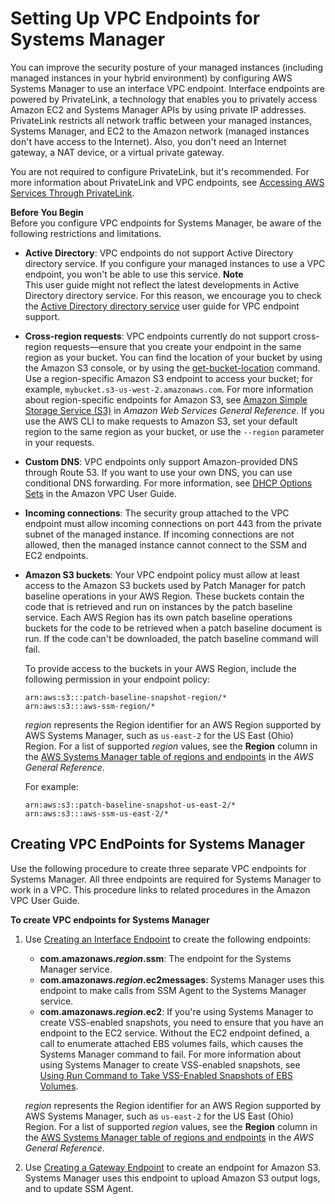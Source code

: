 # Setting Up VPC Endpoints for Systems Manager<a name="sysman-setting-up-vpc"></a>

You can improve the security posture of your managed instances \(including managed instances in your hybrid environment\) by configuring AWS Systems Manager to use an interface VPC endpoint\. Interface endpoints are powered by PrivateLink, a technology that enables you to privately access Amazon EC2 and Systems Manager APIs by using private IP addresses\. PrivateLink restricts all network traffic between your managed instances, Systems Manager, and EC2 to the Amazon network \(managed instances don't have access to the Internet\)\. Also, you don't need an Internet gateway, a NAT device, or a virtual private gateway\. 

You are not required to configure PrivateLink, but it's recommended\. For more information about PrivateLink and VPC endpoints, see [Accessing AWS Services Through PrivateLink](http://docs.aws.amazon.com/AmazonVPC/latest/UserGuide/VPC_Introduction.html#what-is-privatelink)\.

**Before You Begin**  
Before you configure VPC endpoints for Systems Manager, be aware of the following restrictions and limitations\.
+ **Active Directory**: VPC endpoints do not support Active Directory directory service\. If you configure your managed instances to use a VPC endpoint, you won't be able to use this service\.
**Note**  
This user guide might not reflect the latest developments in Active Directory directory service\. For this reason, we encourage you to check the [Active Directory directory service](http://docs.aws.amazon.com/directoryservice/latest/admin-guide/what_is.html) user guide for VPC endpoint support\.
+ **Cross\-region requests**: VPC endpoints currently do not support cross\-region requests—ensure that you create your endpoint in the same region as your bucket\. You can find the location of your bucket by using the Amazon S3 console, or by using the [get\-bucket\-location](http://docs.aws.amazon.com/cli/latest/reference/s3api/get-bucket-location.html) command\. Use a region\-specific Amazon S3 endpoint to access your bucket; for example, `mybucket.s3-us-west-2.amazonaws.com`\. For more information about region\-specific endpoints for Amazon S3, see [Amazon Simple Storage Service \(S3\)](http://docs.aws.amazon.com/general/latest/gr/rande.html#s3_region) in *Amazon Web Services General Reference*\. If you use the AWS CLI to make requests to Amazon S3, set your default region to the same region as your bucket, or use the `--region` parameter in your requests\.
+ **Custom DNS**: VPC endpoints only support Amazon\-provided DNS through Route 53\. If you want to use your own DNS, you can use conditional DNS forwarding\. For more information, see [DHCP Options Sets](http://docs.aws.amazon.com/AmazonVPC/latest/UserGuide/VPC_DHCP_Options.html) in the Amazon VPC User Guide\.
+ **Incoming connections**: The security group attached to the VPC endpoint must allow incoming connections on port 443 from the private subnet of the managed instance\. If incoming connections are not allowed, then the managed instance cannot connect to the SSM and EC2 endpoints\.
+ **Amazon S3 buckets**: Your VPC endpoint policy must allow at least access to the Amazon S3 buckets used by Patch Manager for patch baseline operations in your AWS Region\. These buckets contain the code that is retrieved and run on instances by the patch baseline service\. Each AWS Region has its own patch baseline operations buckets for the code to be retrieved when a patch baseline document is run\. If the code can't be downloaded, the patch baseline command will fail\. 

  To provide access to the buckets in your AWS Region, include the following permission in your endpoint policy:

  ```
  arn:aws:s3:::patch-baseline-snapshot-region/*
  arn:aws:s3:::aws-ssm-region/*
  ```

  *region* represents the Region identifier for an AWS Region supported by AWS Systems Manager, such as `us-east-2` for the US East \(Ohio\) Region\. For a list of supported *region* values, see the **Region** column in the [AWS Systems Manager table of regions and endpoints](http://docs.aws.amazon.com/general/latest/gr/rande.html#ssm_region) in the *AWS General Reference*\.

  For example:

  ```
  arn:aws:s3::patch-baseline-snapshot-us-east-2/*
  arn:aws:s3:::aws-ssm-us-east-2/*
  ```

## Creating VPC EndPoints for Systems Manager<a name="sysman-setting-up-vpc-create"></a>

Use the following procedure to create three separate VPC endpoints for Systems Manager\. All three endpoints are required for Systems Manager to work in a VPC\. This procedure links to related procedures in the Amazon VPC User Guide\. 

**To create VPC endpoints for Systems Manager**

1. Use [Creating an Interface Endpoint](http://docs.aws.amazon.com/AmazonVPC/latest/UserGuide/vpce-interface.html#create-interface-endpoint) to create the following endpoints:
   + **com\.amazonaws\.*region*\.ssm**: The endpoint for the Systems Manager service\.
   + **com\.amazonaws\.*region*\.ec2messages**: Systems Manager uses this endpoint to make calls from SSM Agent to the Systems Manager service\.
   + **com\.amazonaws\.*region*\.ec2**: If you're using Systems Manager to create VSS\-enabled snapshots, you need to ensure that you have an endpoint to the EC2 service\. Without the EC2 endpoint defined, a call to enumerate attached EBS volumes fails, which causes the Systems Manager command to fail\. For more information about using Systems Manager to create VSS\-enabled snapshots, see [Using Run Command to Take VSS\-Enabled Snapshots of EBS Volumes](integration-vss.md)\.

   *region* represents the Region identifier for an AWS Region supported by AWS Systems Manager, such as `us-east-2` for the US East \(Ohio\) Region\. For a list of supported *region* values, see the **Region** column in the [AWS Systems Manager table of regions and endpoints](http://docs.aws.amazon.com/general/latest/gr/rande.html#ssm_region) in the *AWS General Reference*\.

1. Use [Creating a Gateway Endpoint](http://docs.aws.amazon.com/AmazonVPC/latest/UserGuide/vpce-gateway.html#create-gateway-endpoint) to create an endpoint for Amazon S3\. Systems Manager uses this endpoint to upload Amazon S3 output logs, and to update SSM Agent\.